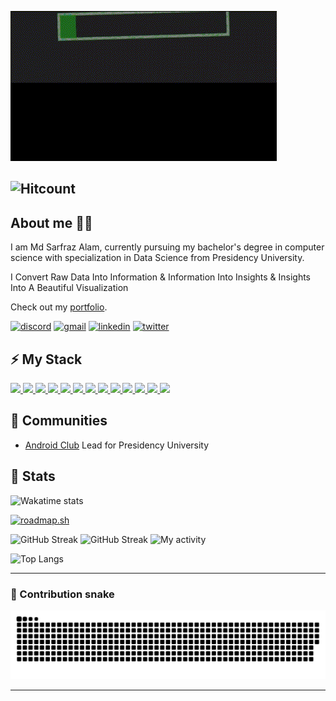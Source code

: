 ![image.gif](https://raw.githubusercontent.com/mdsarfraz2002/mdsarfraz2002/main/sarf.gif)
## ![Hitcount](https://komarev.com/ghpvc/?username=mdsarfraz2002&color=blue&style=for-the-badge)
## About me 👦🏻 
I am Md Sarfraz Alam, currently pursuing my bachelor's degree in computer science with specialization in Data Science from Presidency University.

I Convert Raw Data Into Information & Information Into Insights & Insights Into A Beautiful Visualization

Check out my [portfolio](https://mdsarfraz.live/).

<a href="https://discord.gg/6p4Yyvcs"><img src="https://img.shields.io/badge/Discord-7289DA?style=for-the-badge&logo=discord&logoColor=white" alt="discord"></a>
<a href="mailto:mdsarfraz0202@gmail.com"><img src="https://img.shields.io/badge/Gmail-D14836?style=for-the-badge&logo=gmail&logoColor=white" alt="gmail"></a>
<a href="https://www.linkedin.com/in/mdsarfraz2002/"><img src="https://img.shields.io/badge/LinkedIn-0077B5?style=for-the-badge&logo=linkedin&logoColor=white" alt="linkedin"></a>
<a href="https://twitter.com/mdsarfraz0202"><img src="https://img.shields.io/badge/Twitter-1DA1F2?style=for-the-badge&logo=twitter&logoColor=white" alt="twitter"></a>

## ⚡ My Stack
<p align="left"> 
  <a href="https://www.python.org/"> <img src="https://skillicons.dev/icons?i=python" /> </a>
   <a href="https://www.java.com/en//"> <img src="https://skillicons.dev/icons?i=java" /> </a>
  <a href="https://devdocs.io/c/"> <img src="https://skillicons.dev/icons?i=c" /> </a>
  <a href="https://cplusplus.com/"> <img src="https://skillicons.dev/icons?i=cpp" /> </a>
  <a href="https://www.mysql.com/"> <img src="https://skillicons.dev/icons?i=mysql" /> </a>
  <a href="https://www.w3.org/Style/CSS/Overview.en.html"> <img src="https://skillicons.dev/icons?i=css" /> </a>
  <a href="https://developer.mozilla.org/en-US/docs/Web/HTML"> <img src="https://skillicons.dev/icons?i=html" /> </a>
  <a href="https://developer.mozilla.org/en-US/docs/Web/JavaScript"> <img src="https://skillicons.dev/icons?i=js" /> </a>
  <a href="https://cloud.google.com/document-ai"> <img src="https://skillicons.dev/icons?i=ai" /> </a>
  <a href="https://www.php.net/"> <img src="https://skillicons.dev/icons?i=php" /> </a>
  <a href="https://www.r-project.org/about.html"> <img src="https://skillicons.dev/icons?i=r" /> </a>
  <a href="https://www.tensorflow.org/"> <img src="https://skillicons.dev/icons?i=tensorflow" /> </a>
    <a href="https://crimeandpunishmentinindia.wordpress.com/"> <img src="https://skillicons.dev/icons?i=wordpress" /> </a>
</p>

## 👥 Communities
* [Android Club](https://www.linkedin.com/company/forge-dsc/) Lead for Presidency University

## 💬 Stats
![Wakatime stats](https://github-readme-stats.vercel.app/api/wakatime?username=Zeeshanunique&theme=react)

[![roadmap.sh](https://api.roadmap.sh/v1-badge/wide/65e9e86b73b4b18a31e473de?variant=dark)](https://roadmap.sh)

![GitHub Streak](https://github-readme-stats.vercel.app/api?username=Zeeshanunique&count_private=true&show_icons=true&theme=react)
![GitHub Streak](https://streak-stats.demolab.com/?user=Zeeshanunique&theme=react)
![My activity](https://github-readme-activity-graph.cyclic.app/graph?username=Zeeshanunique&theme=react-dark)

![Top Langs](https://github-readme-stats.vercel.app/api/top-langs/?username=Zeeshanunique&layout=compact&langs_count=10&theme=react)


---

### 🐍 Contribution snake

<picture>
  <source media="(prefers-color-scheme: dark)" srcset="https://raw.githubusercontent.com/getlost01/getlost01/output/github-contribution-grid-snake-dark.svg">
  <source media="(prefers-color-scheme: light)" srcset="https://raw.githubusercontent.com/getlost01/getlost01/output/github-contribution-grid-snake.svg">
  <img alt="github contribution grid snake animation" src="https://raw.githubusercontent.com/getlost01/getlost01/output/github-contribution-grid-snake.svg">
</picture>


---





